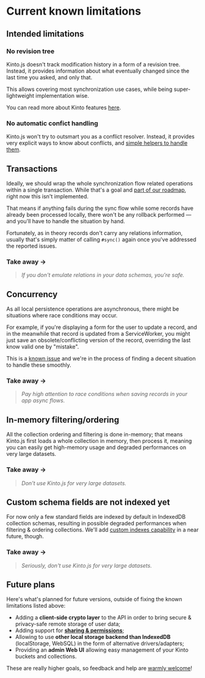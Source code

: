 # Current known limitations

## Intended limitations

### No revision tree

Kinto.js doesn't track modification history in a form of a revision tree. Instead, it provides information about what eventually changed since the last time you asked, and only that.

This allows covering most synchronization use cases, while being super-lightweight implementation wise.

You can read more about Kinto features [here](http://kinto.readthedocs.org).

### No automatic confict handling

Kinto.js won't try to outsmart you as a conflict resolver. Instead, it provides very explicit ways to know about conflicts, and [simple helpers to handle them](api.md#resolving-conflicts).

## Transactions

Ideally, we should wrap the whole synchronization flow related operations within a single transaction. While that's a goal and [part of our roadmap](https://github.com/mozilla-services/kinto.js/issues/16), right now this isn't implemented.

That means if anything fails during the sync flow while some records have already been processed locally, there won't be any rollback performed — and you'll have to handle the situation by hand.

Fortunately, as in theory records don't carry any relations information, usually that's simply matter of calling `#sync()` again once you've addressed the reported issues.

### Take away →

> *If you don't emulate relations in your data schemas, you're safe.*

## Concurrency

As all local persistence operations are asynchronous, there might be situations where race conditions may occur.

For example, if you're displaying a form for the user to update a record, and in the meanwhile that record is updated from a ServiceWorker, you might just save an obsolete/conflicting version of the record, overriding the last know valid one by "mistake".

This is a [known issue](https://github.com/mozilla-services/kinto.js/issues/34) and we're in the process of finding a decent situation to handle these smoothly.

### Take away →

> *Pay high attention to race conditions when saving records in your app async flows.*

## In-memory filtering/ordering

All the collection ordering and filtering is done in-memory; that means Kinto.js first loads a whole collection in memory, then process it, meaning you can easily get high-memory usage and degraded performances on very large datasets.

### Take away →

> *Don't use Kinto.js for very large datasets.*

## Custom schema fields are not indexed yet

For now only a few standard fields are indexed by default in IndexedDB collection schemas, resulting in possible degraded performances when filtering & ordering collections. We'll add [custom indexes capability](https://github.com/mozilla-services/kinto.js/issues/66) in a near future, though.

### Take away →

> *Seriously, don't use Kinto.js for very large datasets.*

## Future plans

Here's what's planned for future versions, outside of fixing the known limitations listed above:

- Adding a **client-side crypto layer** to the API in order to bring secure & privacy-safe remote storage of user data;
- Adding support for [**sharing & permissions**](http://kinto.readthedocs.org/en/latest/api/permissions.html);
- Allowing to use **other local storage backend than IndexedDB** (localStorage, WebSQL) in the form of alternative drivers/adapters;
- Providing an **admin Web UI** allowing easy management of your Kinto buckets and collections.

These are really higher goals, so feedback and help are [warmly welcome](hacking.md)!
